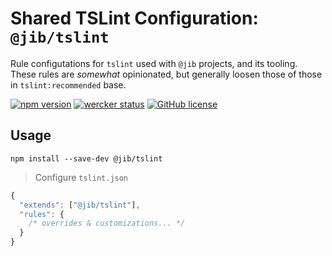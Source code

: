# Shared TSLint Configuration: `@jib/tslint`

Rule configutations for `tslint` used with `@jib` projects, and its tooling.
These rules are _somewhat_ opinionated, but generally loosen those of those in
`tslint:recommended` base.

[![npm version](https://badge.fury.io/js/%40jib%2Ftslint.svg)](https://badge.fury.io/js/%40jib%2Ftslint)
[![wercker status](https://app.wercker.com/status/7b52501145d05e5d9edeac7115ecb261/s/master "wercker status")](https://app.wercker.com/project/byKey/7b52501145d05e5d9edeac7115ecb261)
[![GitHub license](https://img.shields.io/github/license/jibcli/tslint.svg)](https://github.com/jibcli/tslint/blob/master/LICENSE)

## Usage

```shell
npm install --save-dev @jib/tslint
```

> Configure `tslint.json`

```javascript
{
  "extends": ["@jib/tslint"],
  "rules": {
    /* overrides & customizations... */
  }
}
```